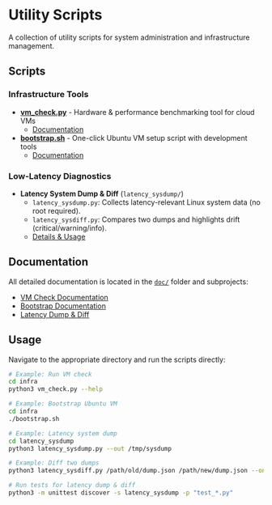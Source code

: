 # Utility Scripts

A collection of utility scripts for system administration and infrastructure management.

## Scripts

### Infrastructure Tools
- **[vm_check.py](infra/vm_check.py)** - Hardware & performance benchmarking tool for cloud VMs
  - [Documentation](doc/vm_check.md)
- **[bootstrap.sh](infra/bootstrap.sh)** - One-click Ubuntu VM setup script with development tools
  - [Documentation](doc/bootstrap.md)

### Low-Latency Diagnostics
- **Latency System Dump & Diff** (`latency_sysdump/`)
  - `latency_sysdump.py`: Collects latency-relevant Linux system data (no root required).
  - `latency_sysdiff.py`: Compares two dumps and highlights drift (critical/warning/info).
  - [Details & Usage](latency_sysdump/README.md)

## Documentation

All detailed documentation is located in the [`doc/`](doc/) folder and subprojects:

- [VM Check Documentation](doc/vm_check.md)
- [Bootstrap Documentation](doc/bootstrap.md)
- [Latency Dump & Diff](latency_sysdump/README.md)

## Usage

Navigate to the appropriate directory and run the scripts directly:

```bash
# Example: Run VM check
cd infra
python3 vm_check.py --help

# Example: Bootstrap Ubuntu VM
cd infra
./bootstrap.sh

# Example: Latency system dump
cd latency_sysdump
python3 latency_sysdump.py --out /tmp/sysdump

# Example: Diff two dumps
python3 latency_sysdiff.py /path/old/dump.json /path/new/dump.json --only-changed --exit-on-critical

# Run tests for latency dump & diff
python3 -m unittest discover -s latency_sysdump -p "test_*.py"
```
